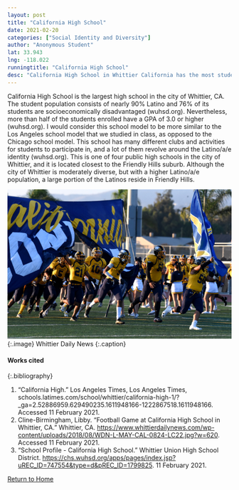 ```yaml
---
layout: post
title: "California High School"
date: 2021-02-20
categories: ["Social Identity and Diversity"]
author: "Anonymous Student"
lat: 33.943
lng: -118.022
runningtitle: "California High School"
desc: "California High School in Whittier California has the most students enrolled out of any high school in the city. It is predominantly Latino."
---
```

California High School is the largest high school in the city of Whittier, CA. The student population consists of nearly 90% Latino and 76% of its students are socioeconomically disadvantaged (wuhsd.org). Nevertheless, more than half of the students enrolled have a GPA of 3.0 or higher (wuhsd.org). I would consider this school model to be more similar to the Los Angeles school model that we studied in class, as opposed to the Chicago school model. This school has many different clubs and activities for students to participate in, and a lot of them revolve around the Latino/a/e identity (wuhsd.org). This is one of four public high schools in the city of Whittier, and it is located closest to the Friendly Hills suburb. Although the city of Whittier is moderately diverse, but with a higher Latino/a/e population, a large portion of the Latinos reside in Friendly Hills.

![California High School Football](images/CaliforniaHighSchool_Pin1_Image1.jpg)
   {:.image} 
Whittier Daily News
   {:.caption} 

#### Works cited

{:.bibliography}
1. “California High.” Los Angeles Times, Los Angeles Times, schools.latimes.com/school/whittier/california-high-1/?_ga=2.52886959.629490235.1611948166-1222867518.1611948166. Accessed 11 February 2021. 
2. Cline-Birmingham, Libby. “Football Game at California High School in Whittier, CA.” Whittier, CA. https://www.whittierdailynews.com/wp-content/uploads/2018/08/WDN-L-MAY-CAL-0824-LC22.jpg?w=620. Accessed 11 February 2021.  
3. “School Profile - California High School.” Whittier Union High School District. https://chs.wuhsd.org/apps/pages/index.jsp?uREC_ID=747554&type=d&pREC_ID=1799825. 11 February 2021. 

[Return to Home](https://uclachicanxstudies.github.io/BarrioSuburbanisms/)
